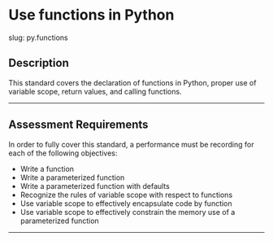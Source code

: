 # Use functions in Python

slug: py.functions

## Description
This standard covers the declaration of functions in Python, proper use of variable scope, return values, and calling functions.

---
## Assessment Requirements
In order to fully cover this standard, a performance must be recording for each of the following objectives:

- Write a function
- Write a parameterized function
- Write a parameterized function with defaults
- Recognize the rules of variable scope with respect to functions
- Use variable scope to effectively encapsulate code by function
- Use variable scope to effectively constrain the memory use of a parameterized function

---
